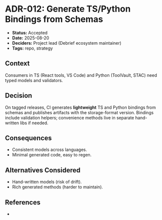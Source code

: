 # ADR-012: Generate TS/Python Bindings from Schemas

- **Status:** Accepted
- **Date:** 2025-08-20
- **Deciders:** Project lead (Debrief ecosystem maintainer)
- **Tags:** repo, strategy

## Context

Consumers in TS (React tools, VS Code) and Python (ToolVault, STAC) need typed models and validators.


## Decision

On tagged releases, CI generates **lightweight** TS and Python bindings from schemas and publishes artifacts with the storage-format version. 
Bindings include validation helpers; convenience methods live in separate hand-written libs if needed.


## Consequences

- Consistent models across languages.
- Minimal generated code, easy to regen.


## Alternatives Considered

- Hand-written models (risk of drift).
- Rich generated methods (harder to maintain).


## References
-
